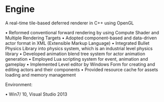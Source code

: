 # Engine
A real-time tile-based deferred renderer in C++ using OpenGL

•	Reformed conventional forward rendering by using Compute Shader and Multiple Rendering Targets
•	Adopted component-based and data-driven actor format in XML (Extensible Markup Language)
•	Integrated Bullet Physics Library into physics system, which is an industrial level physics library
•	Developed animation blend tree system for actor animation generation
•	Employed Lua scripting system for event, animation and gameplay
•	Implemented Level editor by Windows Form for creating and editing actors and their components
•	Provided resource cache for assets loading and memory management


Environment:

•	Win7/ 10, Visual Studio 2013
 
